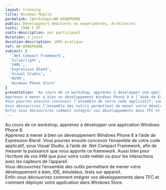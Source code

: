 ```yaml
---
layout: training
title: Windows Mobile
permalink: /Workshops/WK-WINDPHONE
public: Développeurs débutants ou expérimentés, Architectes
costs: 1990 € HT
costs-description: par participant
duration: 3 jours
duration-description: 100% pratique
ref: WK-WINDPHONE
subject: [
  '.Net Compact Framework',
  'Silverlight',
  'XAML',
  'Expression Blend',
  'Visual Studio',
  'MVVM',
  'Windows Phone Store'
]
presentation: 'Au cours de ce workshop, apprenez à développer une application Windows Phone 8.
Apprenez à mener à bien un développement Windows Phone 8 à l’aide de Expression Blend.
Vous pourrez ensuite concevoir l’ensemble de votre code applicatif, sous Visual Studio, à l’aide de .Net Compact Framework, afin de mesurer la puissance que vous apporte ce framework. Aussi bien pour l’écriture de vos IHM que pour votre code métier ou pour les interactions avec les capteurs de l’appareil.
Vous découvrirez l’ensemble des outils permettant de mener votre développement à bien, IDE, émulateur, tests sur appareil.
Enfin vous découvrirez comment intégrer vos développements dans TFC et comment déployer votre application dans Windows Store.'
---
```


Au cours de ce workshop, apprenez à développer une application Windows Phone 8.  
Apprenez à mener à bien un développement Windows Phone 8 à l’aide de Expression Blend.
Vous pourrez ensuite concevoir l’ensemble de votre code applicatif, sous Visual Studio, à l’aide de .Net Compact Framework, afin de mesurer la puissance que vous apporte ce framework. Aussi bien pour l’écriture de vos IHM que pour votre code métier ou pour les interactions avec les capteurs de l’appareil.  
Vous découvrirez l’ensemble des outils permettant de mener votre développement à bien, IDE, émulateur, tests sur appareil.  
Enfin vous découvrirez comment intégrer vos développements dans TFC et comment déployer votre application dans Windows Store.  
